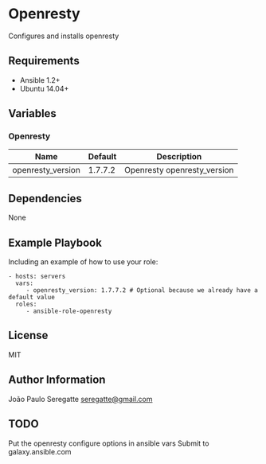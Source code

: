 # Openresty

Configures and installs openresty

## Requirements

- Ansible 1.2+
- Ubuntu 14.04+


## Variables

### Openresty

| Name                      | Default  | Description                                                       |
|---------------------------|----------|-------------------------------------------------------------------|
| openresty_version         | 1.7.7.2  | Openresty openresty_version                                       |


Dependencies
------------

None


Example Playbook
----------------

Including an example of how to use your role:

    - hosts: servers
      vars:
         - openresty_version: 1.7.7.2 # Optional because we already have a default value
      roles:
         - ansible-role-openresty

License
-------

MIT

Author Information
------------------

João Paulo Seregatte <seregatte@gmail.com>

TODO
------------

Put the openresty configure options in ansible vars
Submit to galaxy.ansible.com